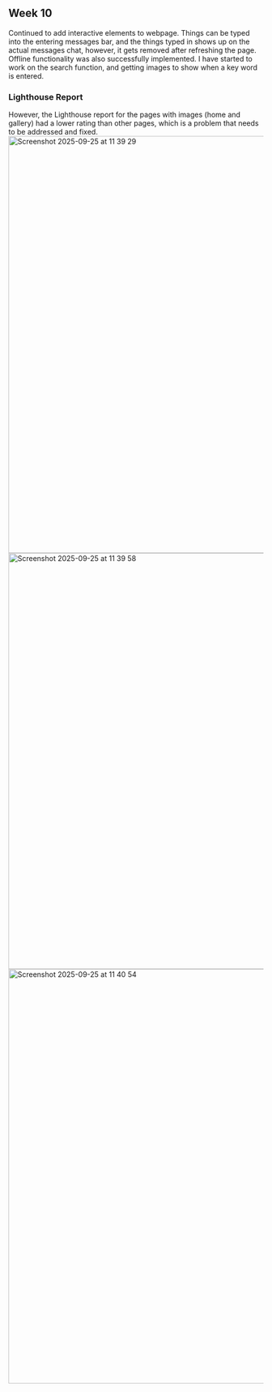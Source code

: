 ## Week 10

Continued to add interactive elements to webpage. Things can be typed into the entering messages bar, and the things typed in shows up on the actual messages chat, however, it gets removed after refreshing the page. Offline functionality was also successfully implemented. I have started to work on the search function, and getting images to show when a key word is entered.

### Lighthouse Report
However, the Lighthouse report for the pages with images (home and gallery) had a lower rating than other pages, which is a problem that needs to be addressed and fixed.
<img width="1120" height="823" alt="Screenshot 2025-09-25 at 11 39 29" src="https://github.com/user-attachments/assets/96c40863-5f88-461b-9c74-a93ee36b820c" />
<img width="1110" height="821" alt="Screenshot 2025-09-25 at 11 39 58" src="https://github.com/user-attachments/assets/3104c9fb-ca26-4c1e-bc9e-8868ffd26440" />
<img width="1120" height="818" alt="Screenshot 2025-09-25 at 11 40 54" src="https://github.com/user-attachments/assets/dd60e08d-f358-40d4-a84f-48d7028ec7d1" />
